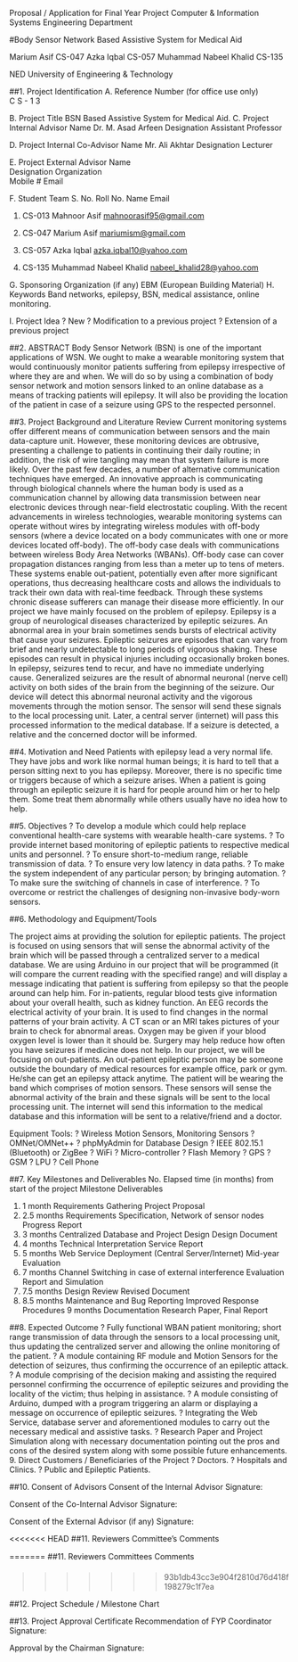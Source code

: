 ﻿ 

Proposal / Application
for
Final Year Project
Computer & Information Systems Engineering Department 

#Body Sensor Network Based Assistive System for Medical Aid


Marium Asif  CS-047
Azka Iqbal  CS-057
Muhammad Nabeel Khalid  CS-135

NED University of Engineering & Technology


##1.	Project Identification
A.	Reference Number (for office use only)	
C	S	-	1	3		

B.	Project Title
BSN Based Assistive System for Medical Aid.
C.	Project Internal Advisor
Name	Dr. M. Asad Arfeen
Designation	Assistant Professor

D.	Project Internal Co-Advisor
Name	Mr. Ali Akhtar
Designation	Lecturer

E.	Project External Advisor
Name	
Designation	
Organization	
Mobile #		Email

F.	Student Team
S. No. 	Roll No.	Name	Email
1.	CS-013	Mahnoor Asif	mahnoorasif95@gmail.com

2.	CS-047	Marium Asif	mariumism@gmail.com

3.	CS-057	Azka Iqbal	azka.iqbal10@yahoo.com

4.	CS-135	Muhammad Nabeel Khalid	nabeel_khalid28@yahoo.com

G.	Sponsoring Organization (if any)
EBM (European Building Material)
H.	Keywords 
Band networks, epilepsy, BSN, medical assistance, online monitoring. 

   
I.	Project Idea
?   New         ? Modification to a previous project 
?   Extension of a previous project

##2.	ABSTRACT
Body Sensor Network (BSN) is one of the important applications of WSN. We ought to make a wearable monitoring system that would continuously monitor patients suffering from epilepsy irrespective of where they are and when. We will do so by using a combination of body sensor network and motion sensors linked to an online database as a means of tracking patients will epilepsy. It will also be providing the location of the patient in case of a seizure using GPS to the respected personnel.

 

##3.	Project Background and Literature Review
Current monitoring systems offer different means of communication between sensors and the main data-capture unit. However, these monitoring devices are obtrusive, presenting a challenge to patients in continuing their daily routine; in addition, the risk of wire tangling may mean that system failure is more likely. Over the past few decades, a number of alternative communication techniques have emerged. An innovative approach is communicating through biological channels where the human body is used as a communication channel by allowing data transmission between near electronic devices through near-field electrostatic coupling. 
With the recent advancements in wireless technologies, wearable monitoring systems can operate without wires by integrating wireless modules with off-body sensors (where a device located on a body communicates with one or more devices located off-body). The off-body case deals with communications between wireless Body Area Networks (WBANs). Off-body case can cover propagation distances ranging from less than a meter up to tens of meters. These systems enable out-patient, potentially even after more significant operations, thus decreasing healthcare costs and allows the individuals to track their own data with real-time feedback. Through these systems chronic disease sufferers can manage their disease more efficiently. 
In our project we have mainly focused on the problem of epilepsy. Epilepsy is a group of neurological diseases characterized by epileptic seizures. An abnormal area in your brain sometimes sends bursts of electrical activity that cause your seizures. Epileptic seizures are episodes that can vary from brief and nearly undetectable to long periods of vigorous shaking. These episodes can result in physical injuries including occasionally broken bones. In epilepsy, seizures tend to recur, and have no immediate underlying cause. Generalized seizures are the result of abnormal neuronal (nerve cell) activity on both sides of the brain from the beginning of the seizure. 
Our device will detect this abnormal neuronal activity and the vigorous movements through the motion sensor. The sensor will send these signals to the local processing unit. Later, a central server (internet) will pass this processed information to the medical database. If a seizure is detected, a relative and the concerned doctor will be informed. 

##4.	Motivation and Need
Patients with epilepsy lead a very normal life. They have jobs and work like normal human beings; it is hard to tell that a person sitting next to you has epilepsy. Moreover, there is no specific time or triggers because of which a seizure arises.
When a patient is going through an epileptic seizure it is hard for people around him or her to help them. Some treat them abnormally while others usually have no idea how to help.

##5.	Objectives
?	To develop a module which could help replace conventional health-care systems with wearable health-care systems.
?	To provide internet based monitoring of epileptic patients to respective medical units and personnel.
?	To ensure short-to-medium range, reliable transmission of data.
?	To ensure very low latency in data paths.
?	To make the system independent of any particular person; by bringing automation.
?	To make sure the switching of channels in case of interference.
?	To overcome or restrict the challenges of designing non-invasive body-worn sensors.  

##6.	Methodology and Equipment/Tools
 
The project aims at providing the solution for epileptic patients. The project is focused on using sensors that will sense the abnormal activity of the brain which will be passed through a centralized server to a medical database.
We are using Arduino in our project that will be programmed (it will compare the current reading with the specified range) and will display a message indicating that patient is suffering from epilepsy so that the people around can help him.
For in-patients, regular blood tests give information about your overall health, such as kidney function. An EEG records the electrical activity of your brain. It is used to find changes in the normal patterns of your brain activity. A CT scan or an MRI takes pictures of your brain to check for abnormal areas.
Oxygen may be given if your blood oxygen level is lower than it should be. Surgery may help reduce how often you have seizures if medicine does not help.
In our project, we will be focusing on out-patients. An out-patient epileptic person may be someone outside the boundary of medical resources for example office, park or gym. He/she can get an epilepsy attack anytime. The patient will be wearing the band which comprises of motion sensors. These sensors will sense the abnormal activity of the brain and these signals will be sent to the local processing unit. The internet will send this information to the medical database and this information will be sent to a relative/friend and a doctor.

Equipment Tools:
?	Wireless Motion Sensors, Monitoring Sensors
?	OMNet/OMNet++
?	phpMyAdmin for Database Design
?	IEEE 802.15.1 (Bluetooth) or ZigBee
?	WiFi
?	Micro-controller
?	Flash Memory
?	GPS
?	GSM
?	LPU
?	Cell Phone






 








##7.	Key Milestones and Deliverables
No.	Elapsed time (in months) from start  of the project	Milestone	Deliverables
1.	1 month	Requirements Gathering	Project Proposal
2.	2.5 months	Requirements Specification, Network of sensor nodes	Progress Report
3.	3 months	Centralized Database and Project Design	Design Document
4.	4 months	Technical Interpretation	Service Report
5. 	5 months	Web Service Deployment (Central Server/Internet)	Mid-year Evaluation
6.	7 months	Channel Switching in case of external interference	Evaluation Report and Simulation
7.	7.5 months	Design Review	Revised Document
8.	8.5 months	Maintenance and Bug Reporting	Improved Response Procedures
	9 months	Documentation	Research Paper, Final Report

##8.	Expected Outcome
?	Fully functional WBAN patient monitoring; short range transmission of data through the sensors to a local processing unit, thus updating the centralized server and allowing the online monitoring of the patient. 
?	A module containing RF module and Motion Sensors for the detection of seizures, thus confirming the occurrence of an epileptic attack.
?	A module comprising of the decision making and assisting the required personnel confirming the occurrence of epileptic seizures and providing the locality of the victim; thus helping in assistance.
?	A module consisting of Arduino, dumped with a program triggering an alarm or displaying a message on occurrence of epileptic seizures.
?	Integrating the Web Service, database server and aforementioned modules to carry out the necessary medical and assistive tasks. 
?	Research Paper and Project Simulation along with necessary documentation pointing out the pros and cons of the desired system along with some possible future enhancements.
9.	Direct Customers / Beneficiaries of the Project
?	Doctors.
?	Hospitals and Clinics.
?	Public and Epileptic Patients.

##10.	Consent of Advisors 
Consent of the Internal Advisor		Signature: 					

Consent of the Co-Internal Advisor		Signature: 					

Consent of the External Advisor (if any)	Signature: 					


<<<<<<< HEAD
##11.	Reviewers Committee’s Comments










=======
##11.	Reviewers Committees Comments
>>>>>>> 93b1db43cc3e904f2810d76d418f198279c1f7ea












##12.	Project Schedule / Milestone Chart
  
 
 



##13.	Project Approval Certificate
Recommendation of FYP Coordinator		Signature: 					


Approval by the Chairman			Signature: 					

